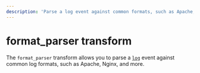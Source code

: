 ```yaml
---
description: 'Parse a log event against common formats, such as Apache, Nginx, and more'
---
```


# format\_parser transform

The `format_parser` transform allows you to parse a [`log`](../../../about/data-model.md#log) event against common log formats, such as Apache, Nginx, and more.

